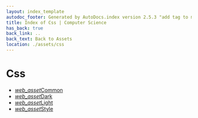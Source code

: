 ```yaml
---
layout: index_template
autodoc_footer: Generated by AutoDocs.index version 2.5.3 "add tag to make &lt;base&gt; work" ⓒ Starwort, 2020
title: Index of Css | Computer Science
has_back: true
back_link: ..
back_text: Back to Assets
location: ./assets/css
---
```


# **Css**

- <a href='./common.scss'><i title='SCSS file' class="material-icons">web_asset</i>Common</a>
- <a href='./dark.css'><i title='CSS file' class="material-icons">web_asset</i>Dark</a>
- <a href='./light.css'><i title='CSS file' class="material-icons">web_asset</i>Light</a>
- <a href='./style.scss'><i title='SCSS file' class="material-icons">web_asset</i>Style</a>
